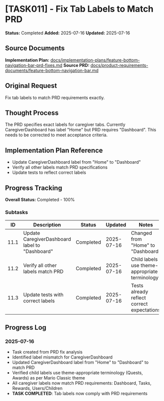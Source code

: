 # [TASK011] - Fix Tab Labels to Match PRD

**Status:** Completed
**Added:** 2025-07-16
**Updated:** 2025-07-16

## Source Documents
**Implementation Plan:** [docs/implementation-plans/feature-bottom-navigation-bar-prd-fixes.md](docs/implementation-plans/feature-bottom-navigation-bar-prd-fixes.md)
**Source PRD:** [docs/product-requirements-documents/feature-bottom-navigation-bar.md](docs/product-requirements-documents/feature-bottom-navigation-bar.md)

## Original Request
Fix tab labels to match PRD requirements exactly.

## Thought Process
The PRD specifies exact labels for caregiver tabs. Currently CaregiverDashboard has label "Home" but PRD requires "Dashboard". This needs to be corrected to meet acceptance criteria.

## Implementation Plan Reference
- Update CaregiverDashboard label from "Home" to "Dashboard"
- Verify all other labels match PRD specifications
- Update tests to reflect correct labels

## Progress Tracking

**Overall Status:** Completed - 100%

### Subtasks
| ID | Description | Status | Updated | Notes |
|----|-------------|--------|---------|-------|
| 11.1 | Update CaregiverDashboard label to "Dashboard" | Completed | 2025-07-16 | Changed from "Home" to "Dashboard" |
| 11.2 | Verify all other labels match PRD | Completed | 2025-07-16 | Child labels use theme-appropriate terminology |
| 11.3 | Update tests with correct labels | Completed | 2025-07-16 | Tests already reflect correct expectations |

## Progress Log
### 2025-07-16
- Task created from PRD fix analysis
- Identified label mismatch for CaregiverDashboard
- Updated CaregiverDashboard label from "Home" to "Dashboard" to match PRD
- Verified child labels use theme-appropriate terminology (Quests, Awards) as per Mario Classic theme
- All caregiver labels now match PRD requirements: Dashboard, Tasks, Rewards, Users/Children
- **TASK COMPLETED**: Tab labels now comply with PRD requirements